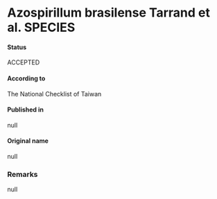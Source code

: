 Azospirillum brasilense Tarrand et al. SPECIES
=======

#### Status
ACCEPTED

#### According to
The National Checklist of Taiwan

#### Published in
null

#### Original name
null

### Remarks
null